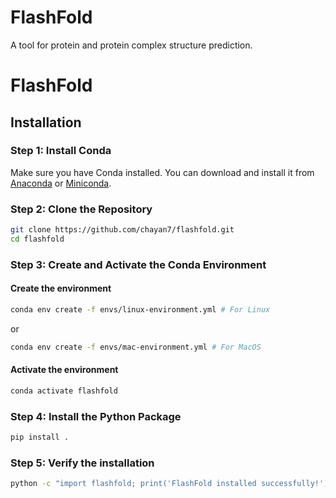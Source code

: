 # FlashFold

A tool for protein and protein complex structure prediction.

# FlashFold

## Installation

### Step 1: Install Conda
Make sure you have Conda installed. You can download and install it from [Anaconda](https://www.anaconda.com/products/distribution) or [Miniconda](https://docs.conda.io/en/latest/miniconda.html).

### Step 2: Clone the Repository
```sh
git clone https://github.com/chayan7/flashfold.git
cd flashfold
```

### Step 3: Create and Activate the Conda Environment
#### Create the environment
```sh
conda env create -f envs/linux-environment.yml # For Linux

```
or
```sh
conda env create -f envs/mac-environment.yml # For MacOS
```
#### Activate the environment
```sh
conda activate flashfold
```

### Step 4: Install the Python Package
```sh
pip install .
```

### Step 5: Verify the installation
```sh
python -c "import flashfold; print('FlashFold installed successfully!')"
```